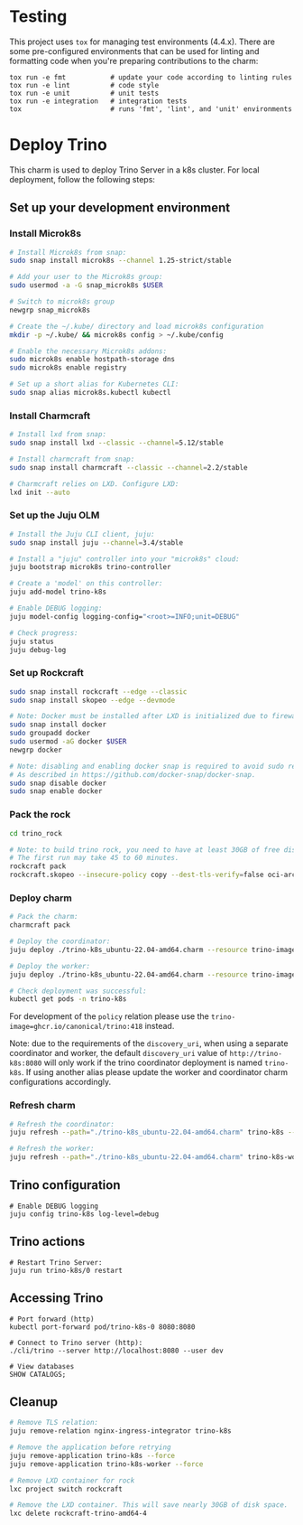 # Testing

This project uses `tox` for managing test environments (4.4.x). There are some pre-configured environments
that can be used for linting and formatting code when you're preparing contributions to the charm:

```shell
tox run -e fmt           # update your code according to linting rules
tox run -e lint          # code style
tox run -e unit          # unit tests
tox run -e integration   # integration tests
tox                      # runs 'fmt', 'lint', and 'unit' environments
```

# Deploy Trino

This charm is used to deploy Trino Server in a k8s cluster. For local deployment, follow the following steps:

## Set up your development environment
### Install Microk8s
```bash
# Install Microk8s from snap:
sudo snap install microk8s --channel 1.25-strict/stable

# Add your user to the Microk8s group:
sudo usermod -a -G snap_microk8s $USER

# Switch to microk8s group
newgrp snap_microk8s

# Create the ~/.kube/ directory and load microk8s configuration
mkdir -p ~/.kube/ && microk8s config > ~/.kube/config

# Enable the necessary Microk8s addons:
sudo microk8s enable hostpath-storage dns
sudo microk8s enable registry

# Set up a short alias for Kubernetes CLI:
sudo snap alias microk8s.kubectl kubectl
```

### Install Charmcraft
```bash
# Install lxd from snap:
sudo snap install lxd --classic --channel=5.12/stable

# Install charmcraft from snap:
sudo snap install charmcraft --classic --channel=2.2/stable

# Charmcraft relies on LXD. Configure LXD:
lxd init --auto
```

### Set up the Juju OLM
```bash
# Install the Juju CLI client, juju:
sudo snap install juju --channel=3.4/stable

# Install a "juju" controller into your "microk8s" cloud:
juju bootstrap microk8s trino-controller

# Create a 'model' on this controller:
juju add-model trino-k8s

# Enable DEBUG logging:
juju model-config logging-config="<root>=INFO;unit=DEBUG"

# Check progress:
juju status
juju debug-log
```

### Set up Rockcraft
```bash
sudo snap install rockcraft --edge --classic
sudo snap install skopeo --edge --devmode

# Note: Docker must be installed after LXD is initialized due to firewall rules incompatibility.
sudo snap install docker
sudo groupadd docker
sudo usermod -aG docker $USER
newgrp docker

# Note: disabling and enabling docker snap is required to avoid sudo requirement. 
# As described in https://github.com/docker-snap/docker-snap.
sudo snap disable docker
sudo snap enable docker
```

### Pack the rock
```bash
cd trino_rock

# Note: to build trino rock, you need to have at least 30GB of free disk space.
# The first run may take 45 to 60 minutes.
rockcraft pack
rockcraft.skopeo --insecure-policy copy --dest-tls-verify=false oci-archive:trino_468-24.04-edge_amd64.rock docker://localhost:32000/trino-rock:468
```

### Deploy charm
```bash
# Pack the charm:
charmcraft pack

# Deploy the coordinator:
juju deploy ./trino-k8s_ubuntu-22.04-amd64.charm --resource trino-image=localhost:32000/trino-rock:468 --config charm-function=coordinator trino-k8s

# Deploy the worker:
juju deploy ./trino-k8s_ubuntu-22.04-amd64.charm --resource trino-image=localhost:32000/trino-rock:468 --config charm-function=worker trino-k8s-worker

# Check deployment was successful:
kubectl get pods -n trino-k8s
```

For development of the `policy` relation please use the `trino-image=ghcr.io/canonical/trino:418` instead.

Note: due to the requirements of the `discovery_uri`, when using a separate coordinator and worker, the default `discovery_uri` value of `http://trino-k8s:8080` will only work if the trino coordinator deployment is named `trino-k8s`. If using another alias please update the worker and coordinator charm configurations accordingly.

### Refresh charm
```bash
# Refresh the coordinator:
juju refresh --path="./trino-k8s_ubuntu-22.04-amd64.charm" trino-k8s --resource trino-image=localhost:32000/trino-rock:468 

# Refresh the worker:
juju refresh --path="./trino-k8s_ubuntu-22.04-amd64.charm" trino-k8s-worker --resource trino-image=localhost:32000/trino-rock:468 
```


## Trino configuration
```
# Enable DEBUG logging
juju config trino-k8s log-level=debug

```

## Trino actions
```
# Restart Trino Server:
juju run trino-k8s/0 restart
```

## Accessing Trino
```
# Port forward (http)
kubectl port-forward pod/trino-k8s-0 8080:8080

# Connect to Trino server (http):
./cli/trino --server http://localhost:8080 --user dev

# View databases
SHOW CATALOGS;
```

## Cleanup
```bash
# Remove TLS relation: 
juju remove-relation nginx-ingress-integrator trino-k8s

# Remove the application before retrying
juju remove-application trino-k8s --force
juju remove-application trino-k8s-worker --force
```

```bash
# Remove LXD container for rock
lxc project switch rockcraft

# Remove the LXD container. This will save nearly 30GB of disk space. 
lxc delete rockcraft-trino-amd64-4
```